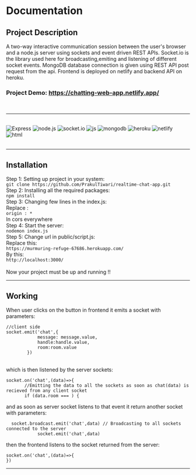 # Documentation

## Project Description

A two-way interactive communication session between the user's browser and a node.js server using sockets and event driven REST APIs. Socket.io is the library used here for broadcasting,emiting and listening of different socket events. MongoDB database connection is given using REST API post request from the api. Frontend is deployed on netlify and backend API on heroku.<br>

### Project Demo: https://chatting-web-app.netlify.app/

<br><hr><br>
![Express](https://img.shields.io/badge/express%20-%2314354C.svg?&style=for-the-badge&logo=express&logoColor=white) ![node.js](https://img.shields.io/badge/node.js%20-%2314.svg?&style=for-the-badge&logo=node.js&logoColor=white)
![socket.io](https://img.shields.io/badge/socket.io%20-%23148.svg?&style=for-the-badge&logo=socket.io&logoColor=black)
![js](https://img.shields.io/badge/javascipt%20-%2314677.svg?&style=for-the-badge&logo=javascript&logoColor=default)
![mongodb](https://img.shields.io/badge/mongodb%20-%2314677.svg?&style=for-the-badge&logo=mongodb&logoColor=red)
![heroku](https://img.shields.io/badge/heroku%20-%23679.svg?&style=for-the-badge&logo=heroku&logoColor=black)
![netlify](https://img.shields.io/badge/netlify%20-%23143.svg?&style=for-the-badge&logo=netlify&logoColor=pink)
![html](https://img.shields.io/badge/html%20-%231437.svg?&style=for-the-badge&logo=HTML5&logoColor=red)
<br><br><hr>

## Installation

Step 1: Setting up project in your system:<br>
`git clone https://github.com/PrakulTiwari/realtime-chat-app.git`
<br>
Step 2: Installing all the required packages:<br>
`npm install`<br>
Step 3: Changing few lines in the index.js:<br>
Replace :<br> `origin : * `
<br>In cors everywhere<br>
Step 4: Start the server:<br>
`nodemon index.js`
<br>
Step 5: Change url in public/script.js:<br>
Replace this:<br>
`https://murmuring-refuge-67686.herokuapp.com/` <br>
By this:<br>
`http://localhost:3000/`<br>
<br>
Now your project must be up and running !!

<hr>

## Working

When user clicks on the button in frontend it emits a socket with parameters:<br>

```
//client side
socket.emit('chat',{
            message: message.value,
            handle:handle.value,
            room:room.value
        })
```

<br>
 which is then listened by the server sockets:<br>

 ```
 socket.on('chat',(data)=>{
        //Emitting the data to all the sockets as soon as chat(data) is recieved from any client socket
        if (data.room === ) {
```


and as soon as server socket listens to that event it return another socket with parameters:<br>

```
  socket.broadcast.emit('chat',data) // Broadcasting to all sockets connected to the server 
            socket.emit('chat',data)
```


then the frontend listens to the socket returned from the server:<br>
```
socket.on('chat',(data)=>{
})
```
<hr>


